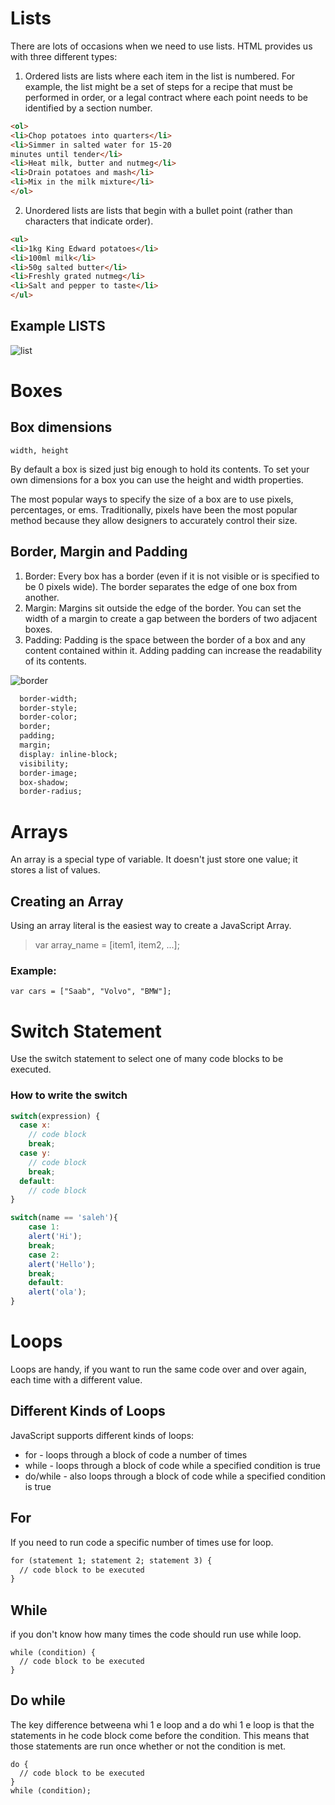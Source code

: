 # **Lists**
There are lots of occasions when we
need to use lists. HTML provides us with
three different types:
1. Ordered lists are lists where each item in the list is numbered. For example, the list might be a set of steps for a recipe that must be performed in order, or a legal contract where each point needs to be identified by a section
number.
``` html
<ol>
<li>Chop potatoes into quarters</li>
<li>Simmer in salted water for 15-20
minutes until tender</li>
<li>Heat milk, butter and nutmeg</li>
<li>Drain potatoes and mash</li>
<li>Mix in the milk mixture</li>
</ol>
```
2. Unordered lists are lists that begin with a bullet point (rather than characters that indicate order).
``` html 
<ul>
<li>1kg King Edward potatoes</li>
<li>100ml milk</li>
<li>50g salted butter</li>
<li>Freshly grated nutmeg</li>
<li>Salt and pepper to taste</li>
</ul>
```
## Example LISTS
![list](https://www.drupal.org/files/issues/2019-10-23/ol-ul-problem-example.PNG)

# **Boxes**
## Box dimensions
`width, height`

By default a box is sized just big
enough to hold its contents. To
set your own dimensions for a
box you can use the height and
width properties.

The most popular ways to
specify the size of a box are
to use pixels, percentages, or
ems. Traditionally, pixels have
been the most popular method
because they allow designers to
accurately control their size.

## Border, Margin and Padding
1. Border: Every box has a border (even if it is not visible or is specified to be 0 pixels wide). The border separates the edge of one box from another.
1. Margin: Margins sit outside the edge of the border. You can set the width of a margin to create a gap between the borders of two adjacent boxes.
1. Padding: Padding is the space between the border of a box and any content contained within it.
Adding padding can increase the readability of its contents.

![border](https://lh3.googleusercontent.com/proxy/XnruLtaaTTjzDBPBY7r7TKdc7yDjdd5bYO3e8gL3tN63LeNWyrekjjDQnm9DZXyZyakddJjOFC7P-pZZKgJk1B9qaL202umifLdenzbN8gFI1QbcNSftnBNY5pEO4AGq2t1AE3HLlUgBZ8aJcD8KVQ15M6NiPu_ITjKVqK7kF8pMLo9iUHZ0acXKxotjj0Y6vOG8WLz3IAz8ve8myYiUi2Q2GBCMIkG2z_q2ct52heq82SmbbdlaA7VzvATKc1Q)

``` css 
  border-width;
  border-style;
  border-color;
  border;
  padding;
  margin;
  display: inline-block;
  visibility;
  border-image;
  box-shadow;
  border-radius;
  ```
# **Arrays**
An array is a special type of variable. It doesn't
just store one value; it stores a list of values.

## Creating an Array
Using an array literal is the easiest way to create a JavaScript Array.

> var array_name = [item1, item2, ...];

### Example: 
`var cars = ["Saab", "Volvo", "BMW"];`

# **Switch Statement**
Use the switch statement to select one of many code blocks to be executed.
### How to write the switch
```javascript
switch(expression) {
  case x:
    // code block
    break;
  case y:
    // code block
    break;
  default:
    // code block
}
```
```javascript
switch(name == 'saleh'){
    case 1:
    alert('Hi');
    break;
    case 2:
    alert('Hello');
    break;
    default:
    alert('ola');
}
```
# **Loops**
Loops are handy, if you want to run the same code over and over again, each time with a different value.

## Different Kinds of Loops
JavaScript supports different kinds of loops:

  * for - loops through a block of code a number of times
  * while - loops through a block of code while a specified condition is true
  * do/while - also loops through a block of code while a specified condition is true

## For 
If you need to run code a specific number of times use for loop.
``` HTML
for (statement 1; statement 2; statement 3) {
  // code block to be executed
}
```
## While
if you don't know how many times the code should run use while loop.
```
while (condition) {
  // code block to be executed
}
```
## Do while
The key difference betweena whi 1 e loop and a do whi 1 e loop is that the statements in he code block come before the condition. This means that those statements are run once whether or not the condition is met.

```
do {
  // code block to be executed
}
while (condition);
```